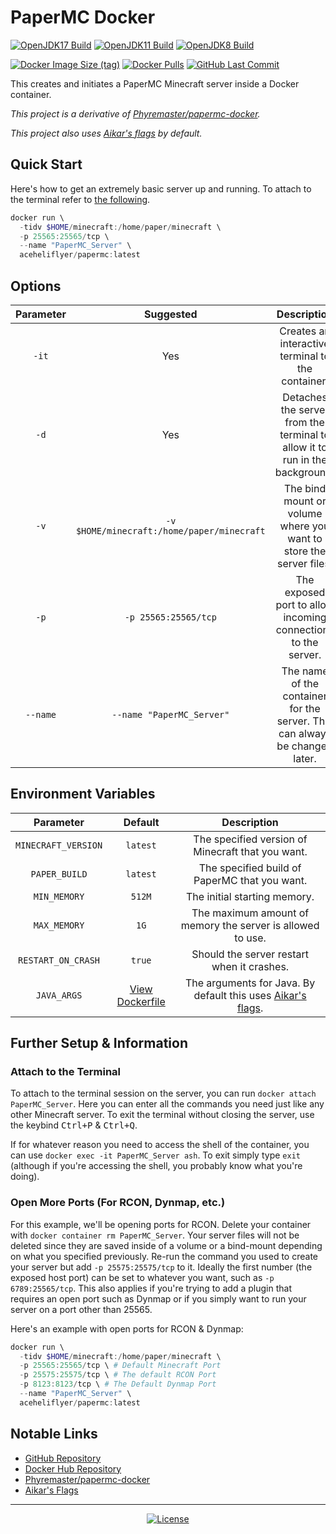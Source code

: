 # PaperMC Docker

[![OpenJDK17 Build](https://img.shields.io/github/actions/workflow/status/arirexouium/papermc-docker/openjdk17.yml?label=OpenJDK17&style=for-the-badge)](https://github.com/AriRexouium/papermc-docker/actions/workflows/openjdk17.yml "OpenJDK17 Build")
[![OpenJDK11 Build](https://img.shields.io/github/actions/workflow/status/arirexouium/papermc-docker/openjdk11.yml?label=OpenJDK11&style=for-the-badge)](https://github.com/AriRexouium/papermc-docker/actions/workflows/openjdk11.yml "OpenJDK11 Build")
[![OpenJDK8 Build](https://img.shields.io/github/actions/workflow/status/arirexouium/papermc-docker/openjdk8.yml?label=OpenJDK8&style=for-the-badge)](https://github.com/AriRexouium/papermc-docker/actions/workflows/openjdk8.yml "OpenJDK8 Build")

[![Docker Image Size (tag)](https://img.shields.io/docker/image-size/aceheliflyer/papermc/latest?style=for-the-badge)](https://hub.docker.com/r/aceheliflyer/papermc/tags?name=latest "Docker Image Size (tag)")
[![Docker Pulls](https://img.shields.io/docker/pulls/aceheliflyer/papermc?style=for-the-badge)](https://hub.docker.com/r/aceheliflyer/papermc "Docker Pulls")
[![GitHub Last Commit](https://img.shields.io/github/last-commit/arirexouium/papermc-docker?style=for-the-badge)](https://github.com/AriRexouium/papermc-docker/commits "GitHub Last Commit")

This creates and initiates a PaperMC Minecraft server inside a Docker container.

*This project is a derivative of [Phyremaster/papermc-docker].*

*This project also uses [Aikar's flags] by default.*

## Quick Start

Here's how to get an extremely basic server up and running.
To attach to the terminal refer to [the following](#attach-to-the-terminal).

```powershell
docker run \
  -tidv $HOME/minecraft:/home/paper/minecraft \
  -p 25565:25565/tcp \
  --name "PaperMC_Server" \
  aceheliflyer/papermc:latest
```

## Options

| Parameter | Suggested | Description |
|:-:|:-:|:-:|
| `-it` | Yes | Creates an interactive terminal to the container. |
| `-d` | Yes | Detaches the server from the terminal to allow it to run in the background. |
| `-v` | `-v $HOME/minecraft:/home/paper/minecraft` | The bind mount or volume where you want to store the server files. |
| `-p` | `-p 25565:25565/tcp` | The exposed port to allow incoming connections to the server. |
| `--name` | `--name "PaperMC_Server"` | The name of the container for the server. This can always be changed later. |

## Environment Variables

| Parameter | Default | Description |
|:-:|:-:|:-:|
| `MINECRAFT_VERSION` | `latest` | The specified version of Minecraft that you want. |
| `PAPER_BUILD` | `latest` | The specified build of PaperMC that you want. |
| `MIN_MEMORY` | `512M` | The initial starting memory. |
| `MAX_MEMORY` | `1G` | The maximum amount of memory the server is allowed to use. |
| `RESTART_ON_CRASH` | `true` | Should the server restart when it crashes. |
| `JAVA_ARGS` | [View Dockerfile] | The arguments for Java. By default this uses [Aikar's flags]. |

## Further Setup & Information

### Attach to the Terminal

To attach to the terminal session on the server,
you can run `docker attach PaperMC_Server`.
Here you can enter all the commands you need just like any other Minecraft server.
To exit the terminal without closing the server,
use the keybind <kbd>Ctrl+P</kbd> & <kbd>Ctrl+Q</kbd>.

If for whatever reason you need to access the shell of the container,
you can use `docker exec -it PaperMC_Server ash`. To exit simply type `exit`
(although if you're accessing the shell, you probably know what you're doing).

### Open More Ports (For RCON, Dynmap, etc.)

For this example, we'll be opening ports for RCON.
Delete your container with `docker container rm PaperMC_Server`.
Your server files will not be deleted since they are saved inside of a volume or a bind-mount depending on what you specified previously.
Re-run the command you used to create your server but add `-p 25575:25575/tcp` to it.
Ideally the first number (the exposed host port) can be set to whatever you want, such as `-p 6789:25565/tcp`.
This also applies if you're trying to add a plugin that requires an open port such
as Dynmap or if you simply want to run your server on a port other than 25565.

Here's an example with open ports for RCON & Dynmap:

```powershell
docker run \
  -tidv $HOME/minecraft:/home/paper/minecraft \
  -p 25565:25565/tcp \ # Default Minecraft Port
  -p 25575:25575/tcp \ # The default RCON Port
  -p 8123:8123/tcp \ # The Default Dynmap Port
  --name "PaperMC_Server" \
  aceheliflyer/papermc:latest
```

## Notable Links

- [GitHub Repository](https://github.com/AriRexouium/papermc-docker "AriRexouium/papermc-docker")
- [Docker Hub Repository](https://hub.docker.com/r/aceheliflyer/papermc "aceheliflyer/papermc")
- [Phyremaster/papermc-docker]
- [Aikar's Flags]

---

<div align="center">
  <a href="https://github.com/AriRexouium/papermc-docker/blob/master/LICENSE.txt" title="License">
    <img src="https://img.shields.io/github/license/arirexouium/papermc-docker?style=for-the-badge" alt="License">
  </a>
</div>

<!-- Links and what not. -->
[Phyremaster/papermc-docker]: <https://github.com/Phyremaster/papermc-docker> (Phyremaster's PaperMC Docker)
[View Dockerfile]: <https://github.com/AriRexouium/papermc-docker/blob/master/Dockerfile#L13-L33> (Dockerfile)
[Aikar's Flags]: <https://mcflags.emc.gs> (Garbage Collector Flags for Minecraft)
